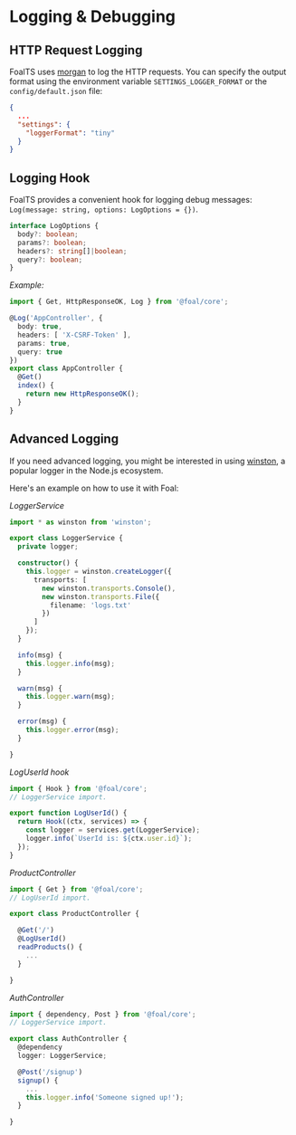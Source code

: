 # Logging & Debugging

## HTTP Request Logging

FoalTS uses [morgan](https://www.npmjs.com/package/morgan) to log the HTTP requests. You can specify the output format using the environment variable `SETTINGS_LOGGER_FORMAT` or the `config/default.json` file:

```json
{
  ...
  "settings": {
    "loggerFormat": "tiny"
  }
}
```

## Logging Hook

FoalTS provides a convenient hook for logging debug messages: `Log(message: string, options: LogOptions = {})`.

```typescript
interface LogOptions {
  body?: boolean;
  params?: boolean;
  headers?: string[]|boolean;
  query?: boolean;
}
```

*Example:*
```typescript
import { Get, HttpResponseOK, Log } from '@foal/core';

@Log('AppController', {
  body: true,
  headers: [ 'X-CSRF-Token' ],
  params: true,
  query: true
})
export class AppController {
  @Get()
  index() {
    return new HttpResponseOK();
  }
}
```

## Advanced Logging

If you need advanced logging, you might be interested in using [winston](https://www.npmjs.com/package/winston), a popular logger in the Node.js ecosystem.

Here's an example on how to use it with Foal:

*LoggerService*
```typescript
import * as winston from 'winston';

export class LoggerService {
  private logger;

  constructor() {
    this.logger = winston.createLogger({
      transports: [
        new winston.transports.Console(),
        new winston.transports.File({
          filename: 'logs.txt'
        })
      ]
    });
  }

  info(msg) {
    this.logger.info(msg);
  }

  warn(msg) {
    this.logger.warn(msg);
  }

  error(msg) {
    this.logger.error(msg);
  }

}

```

*LogUserId hook*
```typescript
import { Hook } from '@foal/core';
// LoggerService import.

export function LogUserId() {
  return Hook((ctx, services) => {
    const logger = services.get(LoggerService);
    logger.info(`UserId is: ${ctx.user.id}`);
  });
}

```

*ProductController*
```typescript
import { Get } from '@foal/core';
// LogUserId import.

export class ProductController {

  @Get('/')
  @LogUserId()
  readProducts() {
    ...
  }

}

```

*AuthController*
```typescript
import { dependency, Post } from '@foal/core';
// LoggerService import.

export class AuthController {
  @dependency
  logger: LoggerService;

  @Post('/signup')
  signup() {
    ...
    this.logger.info('Someone signed up!');
  }

}

```